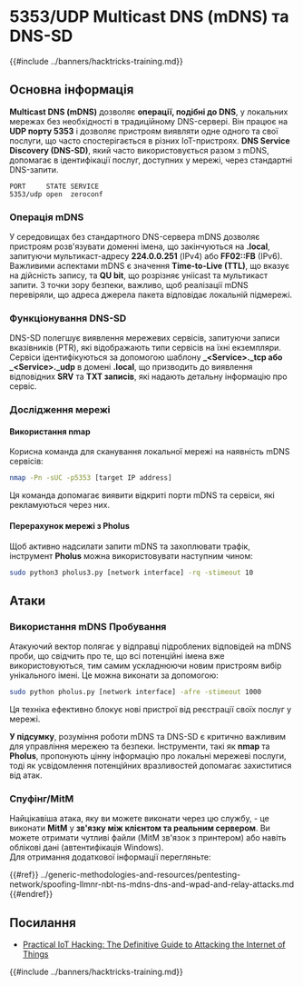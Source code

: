 # 5353/UDP Multicast DNS (mDNS) та DNS-SD

{{#include ../banners/hacktricks-training.md}}

## **Основна інформація**

**Multicast DNS (mDNS)** дозволяє **операції, подібні до DNS**, у локальних мережах без необхідності в традиційному DNS-сервері. Він працює на **UDP порту 5353** і дозволяє пристроям виявляти одне одного та свої послуги, що часто спостерігається в різних IoT-пристроях. **DNS Service Discovery (DNS-SD)**, який часто використовується разом з mDNS, допомагає в ідентифікації послуг, доступних у мережі, через стандартні DNS-запити.
```
PORT     STATE SERVICE
5353/udp open  zeroconf
```
### **Операція mDNS**

У середовищах без стандартного DNS-сервера mDNS дозволяє пристроям розв'язувати доменні імена, що закінчуються на **.local**, запитуючи мультикаст-адресу **224.0.0.251** (IPv4) або **FF02::FB** (IPv6). Важливими аспектами mDNS є значення **Time-to-Live (TTL)**, що вказує на дійсність запису, та **QU bit**, що розрізняє уніicast та мультикаст запити. З точки зору безпеки, важливо, щоб реалізації mDNS перевіряли, що адреса джерела пакета відповідає локальній підмережі.

### **Функціонування DNS-SD**

DNS-SD полегшує виявлення мережевих сервісів, запитуючи записи вказівників (PTR), які відображають типи сервісів на їхні екземпляри. Сервіси ідентифікуються за допомогою шаблону **\_\<Service>.\_tcp або \_\<Service>.\_udp** в домені **.local**, що призводить до виявлення відповідних **SRV** та **TXT записів**, які надають детальну інформацію про сервіс.

### **Дослідження мережі**

#### **Використання nmap**

Корисна команда для сканування локальної мережі на наявність mDNS сервісів:
```bash
nmap -Pn -sUC -p5353 [target IP address]
```
Ця команда допомагає виявити відкриті порти mDNS та сервіси, які рекламуються через них.

#### **Перерахунок мережі з Pholus**

Щоб активно надсилати запити mDNS та захоплювати трафік, інструмент **Pholus** можна використовувати наступним чином:
```bash
sudo python3 pholus3.py [network interface] -rq -stimeout 10
```
## Атаки

### **Використання mDNS Пробування**

Атакуючий вектор полягає у відправці підроблених відповідей на mDNS проби, що свідчить про те, що всі потенційні імена вже використовуються, тим самим ускладнюючи новим пристроям вибір унікального імені. Це можна виконати за допомогою:
```bash
sudo python pholus.py [network interface] -afre -stimeout 1000
```
Ця техніка ефективно блокує нові пристрої від реєстрації своїх послуг у мережі.

**У підсумку**, розуміння роботи mDNS та DNS-SD є критично важливим для управління мережею та безпеки. Інструменти, такі як **nmap** та **Pholus**, пропонують цінну інформацію про локальні мережеві послуги, тоді як усвідомлення потенційних вразливостей допомагає захиститися від атак.

### Спуфінг/MitM

Найцікавіша атака, яку ви можете виконати через цю службу, - це виконати **MitM** у **зв'язку між клієнтом та реальним сервером**. Ви можете отримати чутливі файли (MitM зв'язок з принтером) або навіть облікові дані (автентифікація Windows).\
Для отримання додаткової інформації перегляньте:

{{#ref}}
../generic-methodologies-and-resources/pentesting-network/spoofing-llmnr-nbt-ns-mdns-dns-and-wpad-and-relay-attacks.md
{{#endref}}

## Посилання

- [Practical IoT Hacking: The Definitive Guide to Attacking the Internet of Things](https://books.google.co.uk/books/about/Practical_IoT_Hacking.html?id=GbYEEAAAQBAJ&redir_esc=y)

{{#include ../banners/hacktricks-training.md}}

